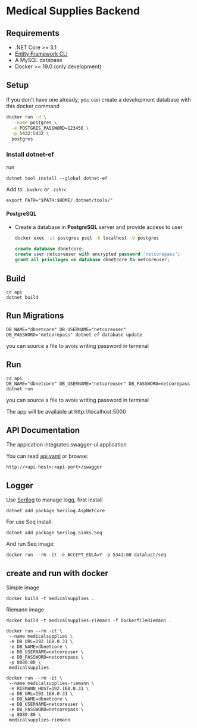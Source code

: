 # Medical Supplies Backend

## Requirements

- .NET Core >= 3.1
- [Entity Framework CLI](#install-dotnet-ef)
- A MySQL database
- Docker >= 19.0 (only development)



## Setup

If you don't have one already, you can create a development database with this docker command

```bash
docker run -d \
  --name postgres \
  -e POSTGRES_PASSWORD=123456 \
  -p 5432:5432 \
  postgres
```

### Install dotnet-ef

run
```
dotnet tool install --global dotnet-ef
```

Add to `.bashrc` or `.zshrc`
```
export PATH="$PATH:$HOME/.dotnet/tools/"
```

#### **PostgreSQL**
- Create a database in **PostgreSQL** server and provide access to user

  ```bash
  docker exec -it postgres psql -h localhost -U postgres
  ```

  ```sql
  create database dbnetcore;
  create user netcoreuser with encrypted password 'netcorepass';
  grant all privileges on database dbnetcore to netcoreuser;
  ```

## Build

```
cd api
dotnet build
```

## Run Migrations

```
DB_NAME="dbnetcore" DB_USERNAME="netcoreuser" DB_PASSWORD="netcorepass" dotnet ef database update
```

you can source a file to avois writing password in terminal

## Run

```
cd api
DB_NAME="dbnetcore" DB_USERNAME="netcoreuser" DB_PASSWORD=netcorepass dotnet run
```

you can source a file to avois writing password in terminal

The app will be available at http://localhost:5000

## API Documentation

The appication integrates swagger-ui application

You can read [api.yaml]() or browse:

```
http://<api-host>:<api-port>/swagger
```

## Logger

Use [Serilog](https://github.com/serilog/serilog-aspnetcore) to manage logg, first install 

```
dotnet add package Serilog.AspNetCore
```

For use Seq install:
```
dotnet add package Serilog.Sinks.Seq
```

And run Seq image:
```
docker run --rm -it -e ACCEPT_EULA=Y -p 5341:80 datalust/seq
```

## create and run with docker


Simple image
```
docker build -t medicalsupplies .
```

Riemann image
```
docker build -t medicalsupplies-riemann -f DockerfileRiemann .
```

```
docker run --rm -it \
 --name medicalsupplies \
 -e DB_URL=192.168.0.31 \
 -e DB_NAME=dbnetcore \
 -e DB_USERNAME=netcoreuser \
 -e DB_PASSWORD=netcorepass \
 -p 8080:80 \
 medicalsupplies
```

```
docker run --rm -it \
 --name medicalsupplies-riemann \
 -e RIEMANN_HOST=192.168.0.31 \
 -e DB_URL=192.168.0.31 \
 -e DB_NAME=dbnetcore \
 -e DB_USERNAME=netcoreuser \
 -e DB_PASSWORD=netcorepass \
 -p 8080:80 \
 medicalsupplies-riemann
```


